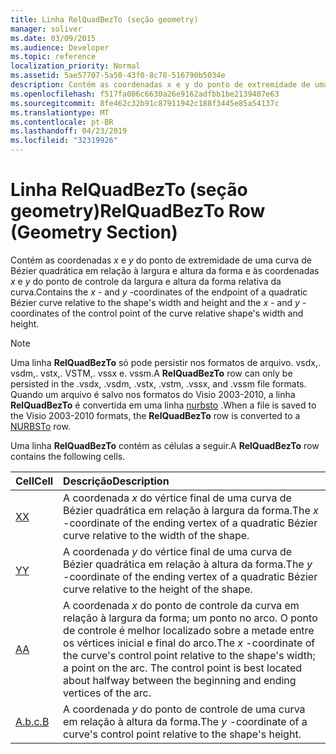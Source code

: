 ```yaml
---
title: Linha RelQuadBezTo (seção geometry)
manager: soliver
ms.date: 03/09/2015
ms.audience: Developer
ms.topic: reference
localization_priority: Normal
ms.assetid: 5ae57707-5a50-43f0-8c78-516790b5034e
description: Contém as coordenadas x e y do ponto de extremidade de uma curva de Bézier quadrática em relação à largura e altura da forma e às coordenadas x e y do ponto de controle da largura e altura da forma relativa da curva.
ms.openlocfilehash: f517fa006c6630a26e9162adfbb1be2139487e63
ms.sourcegitcommit: 8fe462c32b91c87911942c188f3445e85a54137c
ms.translationtype: MT
ms.contentlocale: pt-BR
ms.lasthandoff: 04/23/2019
ms.locfileid: "32319926"
---
```

# <a name="relquadbezto-row-geometry-section"></a><span data-ttu-id="9b3e0-103">Linha RelQuadBezTo (seção geometry)</span><span class="sxs-lookup"><span data-stu-id="9b3e0-103">RelQuadBezTo Row (Geometry Section)</span></span>

<span data-ttu-id="9b3e0-104">Contém as coordenadas *x* e *y* do ponto de extremidade de uma curva de Bézier quadrática em relação à largura e altura da forma e às coordenadas *x* e *y* do ponto de controle da largura e altura da forma relativa da curva.</span><span class="sxs-lookup"><span data-stu-id="9b3e0-104">Contains the  *x*  - and  *y*  -coordinates of the endpoint of a quadratic Bézier curve relative to the shape's width and height and the  *x*  - and  *y*  -coordinates of the control point of the curve relative shape's width and height.</span></span> 
  
> [!NOTE]
> <span data-ttu-id="9b3e0-105">Uma linha **RelQuadBezTo** só pode persistir nos formatos de arquivo. vsdx,. vsdm,. vstx,. VSTM,. vssx e. vssm.</span><span class="sxs-lookup"><span data-stu-id="9b3e0-105">A **RelQuadBezTo** row can only be persisted in the .vsdx, .vsdm, .vstx, .vstm, .vssx, and .vssm file formats.</span></span> <span data-ttu-id="9b3e0-106">Quando um arquivo é salvo nos formatos do Visio 2003-2010, a linha **RelQuadBezTo** é convertida em uma linha [nurbsto](nurbsto-row-geometry-section.md) .</span><span class="sxs-lookup"><span data-stu-id="9b3e0-106">When a file is saved to the Visio 2003-2010 formats, the **RelQuadBezTo** row is converted to a [NURBSTo](nurbsto-row-geometry-section.md) row.</span></span> 
  
<span data-ttu-id="9b3e0-107">Uma linha **RelQuadBezTo** contém as células a seguir.</span><span class="sxs-lookup"><span data-stu-id="9b3e0-107">A **RelQuadBezTo** row contains the following cells.</span></span> 
  
|<span data-ttu-id="9b3e0-108">**Cell**</span><span class="sxs-lookup"><span data-stu-id="9b3e0-108">**Cell**</span></span>|<span data-ttu-id="9b3e0-109">**Descrição**</span><span class="sxs-lookup"><span data-stu-id="9b3e0-109">**Description**</span></span>|
|:-----|:-----|
|[<span data-ttu-id="9b3e0-110">X</span><span class="sxs-lookup"><span data-stu-id="9b3e0-110">X</span></span>](x-cell-geometry-section.md) <br/> |<span data-ttu-id="9b3e0-111">A coordenada *x* do vértice final de uma curva de Bézier quadrática em relação à largura da forma.</span><span class="sxs-lookup"><span data-stu-id="9b3e0-111">The  *x*  -coordinate of the ending vertex of a quadratic Bézier curve relative to the width of the shape.</span></span>  <br/> |
|[<span data-ttu-id="9b3e0-112">Y</span><span class="sxs-lookup"><span data-stu-id="9b3e0-112">Y</span></span>](y-cell-geometry-section.md) <br/> |<span data-ttu-id="9b3e0-113">A coordenada *y* do vértice final de uma curva de Bézier quadrática em relação à altura da forma.</span><span class="sxs-lookup"><span data-stu-id="9b3e0-113">The  *y*  -coordinate of the ending vertex of a quadratic Bézier curve relative to the height of the shape.</span></span>  <br/> |
|[<span data-ttu-id="9b3e0-114">A</span><span class="sxs-lookup"><span data-stu-id="9b3e0-114">A</span></span>](a-cell-geometry-section.md) <br/> |<span data-ttu-id="9b3e0-115">A coordenada *x* do ponto de controle da curva em relação à largura da forma; um ponto no arco. O ponto de controle é melhor localizado sobre a metade entre os vértices inicial e final do arco.</span><span class="sxs-lookup"><span data-stu-id="9b3e0-115">The  *x*  -coordinate of the curve's control point relative to the shape's width; a point on the arc. The control point is best located about halfway between the beginning and ending vertices of the arc.</span></span>  <br/> |
|[<span data-ttu-id="9b3e0-116">A.b.c.</span><span class="sxs-lookup"><span data-stu-id="9b3e0-116">B</span></span>](b-cell-geometry-section.md) <br/> |<span data-ttu-id="9b3e0-117">A coordenada *y* do ponto de controle de uma curva em relação à altura da forma.</span><span class="sxs-lookup"><span data-stu-id="9b3e0-117">The  *y*  -coordinate of a curve's control point relative to the shape's height.</span></span>  <br/> |
   

